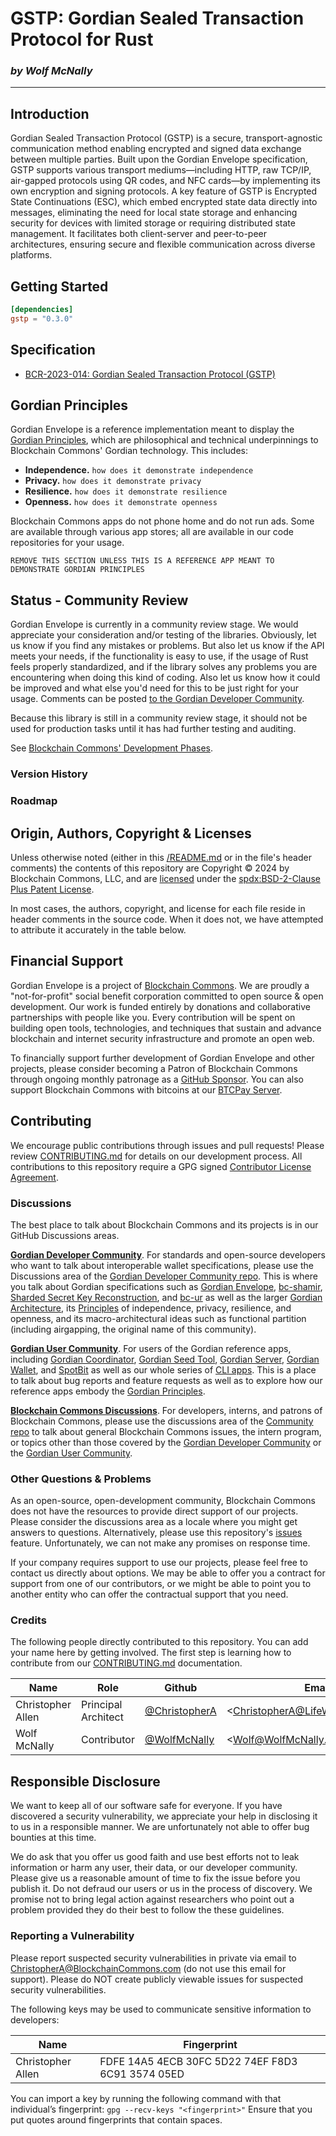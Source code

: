 # GSTP: Gordian Sealed Transaction Protocol for Rust

<!--Guidelines: https://github.com/BlockchainCommons/secure-template/wiki -->

### _by Wolf McNally_

---

## Introduction

Gordian Sealed Transaction Protocol (GSTP) is a secure, transport-agnostic communication method enabling encrypted and signed data exchange between multiple parties. Built upon the Gordian Envelope specification, GSTP supports various transport mediums—including HTTP, raw TCP/IP, air-gapped protocols using QR codes, and NFC cards—by implementing its own encryption and signing protocols. A key feature of GSTP is Encrypted State Continuations (ESC), which embed encrypted state data directly into messages, eliminating the need for local state storage and enhancing security for devices with limited storage or requiring distributed state management. It facilitates both client-server and peer-to-peer architectures, ensuring secure and flexible communication across diverse platforms.

## Getting Started

```toml
[dependencies]
gstp = "0.3.0"
```

## Specification

- [BCR-2023-014: Gordian Sealed Transaction Protocol (GSTP)](https://github.com/BlockchainCommons/Research/blob/master/papers/bcr-2023-014-gstp.md)

## Gordian Principles

Gordian Envelope is a reference implementation meant to display the [Gordian
Principles](https://github.com/BlockchainCommons/Gordian#gordian-principles),
which are philosophical and technical underpinnings to Blockchain Commons'
Gordian technology. This includes:

* **Independence.** `how does it demonstrate independence`
* **Privacy.** `how does it demonstrate privacy`
* **Resilience.** `how does it demonstrate resilience`
* **Openness.** `how does it demonstrate openness`

Blockchain Commons apps do not phone home and do not run ads. Some are available through various app stores; all are available in our code repositories for your usage.

`REMOVE THIS SECTION UNLESS THIS IS A REFERENCE APP MEANT TO DEMONSTRATE GORDIAN PRINCIPLES`

## Status - Community Review

Gordian Envelope is currently in a community review stage. We would appreciate your consideration and/or testing of the libraries. Obviously, let us know if you find any mistakes or problems. But also let us know if the API meets your needs, if the functionality is easy to use, if the usage of Rust feels properly standardized, and if the library solves any problems you are encountering when doing this kind of coding. Also let us know how it could be improved and what else you'd need for this to be just right for your usage. Comments can be posted [to the Gordian Developer Community](https://github.com/BlockchainCommons/Gordian-Developer-Community/discussions/116).

Because this library is still in a community review stage, it should not be used for production tasks until it has had further testing and auditing.

See [Blockchain Commons' Development Phases](https://github.com/BlockchainCommons/Community/blob/master/release-path.md).

### Version History

### Roadmap

## Origin, Authors, Copyright & Licenses

Unless otherwise noted (either in this [/README.md](./README.md) or in the file's header comments) the contents of this repository are Copyright © 2024 by Blockchain Commons, LLC, and are [licensed](./LICENSE) under the [spdx:BSD-2-Clause Plus Patent License](https://spdx.org/licenses/BSD-2-Clause-Patent.html).

In most cases, the authors, copyright, and license for each file reside in header comments in the source code. When it does not, we have attempted to attribute it accurately in the table below.

## Financial Support

Gordian Envelope is a project of [Blockchain Commons](https://www.blockchaincommons.com/). We are proudly a "not-for-profit" social benefit corporation committed to open source & open development. Our work is funded entirely by donations and collaborative partnerships with people like you. Every contribution will be spent on building open tools, technologies, and techniques that sustain and advance blockchain and internet security infrastructure and promote an open web.

To financially support further development of Gordian Envelope and other projects, please consider becoming a Patron of Blockchain Commons through ongoing monthly patronage as a [GitHub Sponsor](https://github.com/sponsors/BlockchainCommons). You can also support Blockchain Commons with bitcoins at our [BTCPay Server](https://btcpay.blockchaincommons.com/).

## Contributing

We encourage public contributions through issues and pull requests! Please review [CONTRIBUTING.md](./CONTRIBUTING.md) for details on our development process. All contributions to this repository require a GPG signed [Contributor License Agreement](./CLA.md).

### Discussions

The best place to talk about Blockchain Commons and its projects is in our GitHub Discussions areas.

[**Gordian Developer Community**](https://github.com/BlockchainCommons/Gordian-Developer-Community/discussions). For standards and open-source developers who want to talk about interoperable wallet specifications, please use the Discussions area of the [Gordian Developer Community repo](https://github.com/BlockchainCommons/Gordian-Developer-Community/discussions). This is where you talk about Gordian specifications such as [Gordian Envelope](https://github.com/BlockchainCommons/BCSwiftSecureComponents/blob/master/Docs/00-INTRODUCTION.md), [bc-shamir](https://github.com/BlockchainCommons/bc-shamir), [Sharded Secret Key Reconstruction](https://github.com/BlockchainCommons/bc-sskr), and [bc-ur](https://github.com/BlockchainCommons/bc-ur) as well as the larger [Gordian Architecture](https://github.com/BlockchainCommons/Gordian/blob/master/Docs/Overview-Architecture.md), its [Principles](https://github.com/BlockchainCommons/Gordian#gordian-principles) of independence, privacy, resilience, and openness, and its macro-architectural ideas such as functional partition (including airgapping, the original name of this community).

[**Gordian User Community**](https://github.com/BlockchainCommons/Gordian/discussions). For users of the Gordian reference apps, including [Gordian Coordinator](https://github.com/BlockchainCommons/iOS-GordianCoordinator), [Gordian Seed Tool](https://github.com/BlockchainCommons/GordianSeedTool-iOS), [Gordian Server](https://github.com/BlockchainCommons/GordianServer-macOS), [Gordian Wallet](https://github.com/BlockchainCommons/GordianWallet-iOS), and [SpotBit](https://github.com/BlockchainCommons/spotbit) as well as our whole series of [CLI apps](https://github.com/BlockchainCommons/Gordian/blob/master/Docs/Overview-Apps.md#cli-apps). This is a place to talk about bug reports and feature requests as well as to explore how our reference apps embody the [Gordian Principles](https://github.com/BlockchainCommons/Gordian#gordian-principles).

[**Blockchain Commons Discussions**](https://github.com/BlockchainCommons/Community/discussions). For developers, interns, and patrons of Blockchain Commons, please use the discussions area of the [Community repo](https://github.com/BlockchainCommons/Community) to talk about general Blockchain Commons issues, the intern program, or topics other than those covered by the [Gordian Developer Community](https://github.com/BlockchainCommons/Gordian-Developer-Community/discussions) or the
[Gordian User Community](https://github.com/BlockchainCommons/Gordian/discussions).

### Other Questions & Problems

As an open-source, open-development community, Blockchain Commons does not have the resources to provide direct support of our projects. Please consider the discussions area as a locale where you might get answers to questions. Alternatively, please use this repository's [issues](./issues) feature. Unfortunately, we can not make any promises on response time.

If your company requires support to use our projects, please feel free to contact us directly about options. We may be able to offer you a contract for support from one of our contributors, or we might be able to point you to another entity who can offer the contractual support that you need.

### Credits

The following people directly contributed to this repository. You can add your name here by getting involved. The first step is learning how to contribute from our [CONTRIBUTING.md](./CONTRIBUTING.md) documentation.

| Name              | Role                | Github                                            | Email                                 | GPG Fingerprint                                    |
| ----------------- | ------------------- | ------------------------------------------------- | ------------------------------------- | -------------------------------------------------- |
| Christopher Allen | Principal Architect | [@ChristopherA](https://github.com/ChristopherA)  | \<ChristopherA@LifeWithAlacrity.com\> | FDFE 14A5 4ECB 30FC 5D22  74EF F8D3 6C91 3574 05ED |
| Wolf McNally      | Contributor         | [@WolfMcNally](https://github.com/wolfmcnally)    | \<Wolf@WolfMcNally.com\>              | 9436 52EE 3844 1760 C3DC  3536 4B6C 2FCF 8947 80AE |

## Responsible Disclosure

We want to keep all of our software safe for everyone. If you have discovered a security vulnerability, we appreciate your help in disclosing it to us in a responsible manner. We are unfortunately not able to offer bug bounties at this time.

We do ask that you offer us good faith and use best efforts not to leak information or harm any user, their data, or our developer community. Please give us a reasonable amount of time to fix the issue before you publish it. Do not defraud our users or us in the process of discovery. We promise not to bring legal action against researchers who point out a problem provided they do their best to follow the these guidelines.

### Reporting a Vulnerability

Please report suspected security vulnerabilities in private via email to ChristopherA@BlockchainCommons.com (do not use this email for support). Please do NOT create publicly viewable issues for suspected security vulnerabilities.

The following keys may be used to communicate sensitive information to developers:

| Name              | Fingerprint                                        |
| ----------------- | -------------------------------------------------- |
| Christopher Allen | FDFE 14A5 4ECB 30FC 5D22  74EF F8D3 6C91 3574 05ED |

You can import a key by running the following command with that individual’s fingerprint: `gpg --recv-keys "<fingerprint>"` Ensure that you put quotes around fingerprints that contain spaces.
